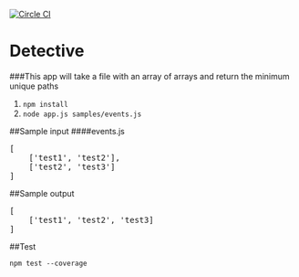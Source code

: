 
[![Circle CI](https://circleci.com/gh/dustingraves/detective.png?circle-token=:shield)](https://circleci.com/gh/dustingraves/detective)
# Detective

###This app will take a file with an array of arrays and return the minimum unique paths

1. `npm install`
2.  `node app.js samples/events.js`


##Sample input
####events.js
<pre class="prettyprint linenums">[
    ['test1', 'test2'], 
    ['test2', 'test3']
]</pre>

##Sample output
<pre class="prettyprint linenums">[
    ['test1', 'test2', 'test3]
]</pre>



##Test

`npm test --coverage`
